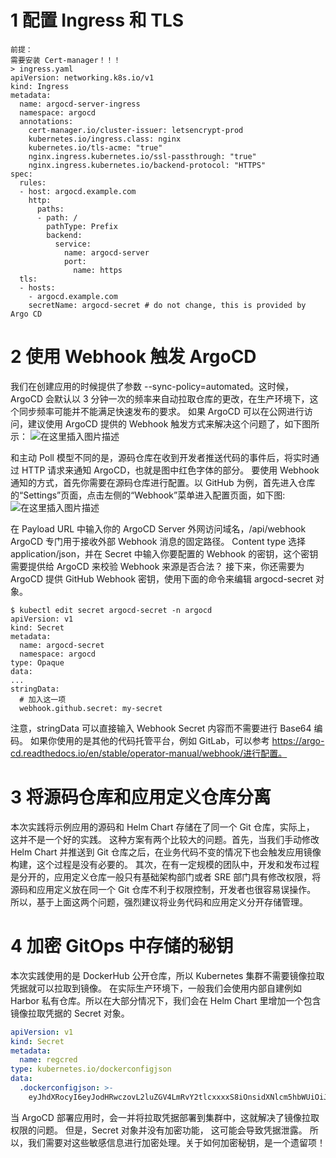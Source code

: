 

# 1 配置 Ingress 和 TLS
```
前提：
需要安装 Cert-manager！！！
> ingress.yaml
apiVersion: networking.k8s.io/v1
kind: Ingress
metadata:
  name: argocd-server-ingress
  namespace: argocd
  annotations:
    cert-manager.io/cluster-issuer: letsencrypt-prod
    kubernetes.io/ingress.class: nginx
    kubernetes.io/tls-acme: "true"
    nginx.ingress.kubernetes.io/ssl-passthrough: "true"
    nginx.ingress.kubernetes.io/backend-protocol: "HTTPS"
spec:
  rules:
  - host: argocd.example.com
    http:
      paths:
      - path: /
        pathType: Prefix
        backend:
          service:
            name: argocd-server
            port:
              name: https
  tls:
  - hosts:
    - argocd.example.com
    secretName: argocd-secret # do not change, this is provided by Argo CD
```



# 2 使用 Webhook 触发 ArgoCD


我们在创建应用的时候提供了参数 --sync-policy=automated。这时候，ArgoCD 会默认以 3 分钟一次的频率来自动拉取仓库的更改，在生产环境下，这个同步频率可能并不能满足快速发布的要求。
如果 ArgoCD 可以在公网进行访问，建议使用 ArgoCD 提供的 Webhook 触发方式来解决这个问题了，如下图所示：
![在这里插入图片描述](https://img-blog.csdnimg.cn/c7b5aacc09a34b54b3a1060af55addec.png)



和主动 Poll 模型不同的是，源码仓库在收到开发者推送代码的事件后，将实时通过 HTTP 请求来通知 ArgoCD，也就是图中红色字体的部分。
要使用 Webhook 通知的方式，首先你需要在源码仓库进行配置。以 GitHub 为例，首先进入仓库的“Settings”页面，点击左侧的“Webhook”菜单进入配置页面，如下图:
![在这里插入图片描述](https://img-blog.csdnimg.cn/6c38d801e32b4c42b050e3e4ed914fab.png)

在 Payload URL 中输入你的 ArgoCD Server 外网访问域名，/api/webhook ArgoCD 专门用于接收外部 Webhook 消息的固定路径。
Content type 选择 application/json，并在 Secret 中输入你要配置的 Webhook 的密钥，这个密钥需要提供给 ArgoCD 来校验 Webhook 来源是否合法？
接下来，你还需要为 ArgoCD 提供 GitHub Webhook 密钥，使用下面的命令来编辑 argocd-secret 对象。

```
$ kubectl edit secret argocd-secret -n argocd
apiVersion: v1
kind: Secret
metadata:
  name: argocd-secret
  namespace: argocd
type: Opaque
data:
...
stringData:
  # 加入这一项
  webhook.github.secret: my-secret

```


注意，stringData 可以直接输入 Webhook Secret 内容而不需要进行 Base64 编码。
如果你使用的是其他的代码托管平台，例如 GitLab，可以参考 https://argo-cd.readthedocs.io/en/stable/operator-manual/webhook/进行配置。


# 3 将源码仓库和应用定义仓库分离

本次实践将示例应用的源码和 Helm Chart 存储在了同一个 Git 仓库，实际上， 这并不是一个好的实践。
这种方案有两个比较大的问题。首先，当我们手动修改 Helm Chart 并推送到 Git 仓库之后，在业务代码不变的情况下也会触发应用镜像构建，这个过程是没有必要的。
其次，在有一定规模的团队中，开发和发布过程是分开的，应用定义仓库一般只有基础架构部门或者 SRE 部门具有修改权限，将源码和应用定义放在同一个 Git 仓库不利于权限控制，开发者也很容易误操作。
所以，基于上面这两个问题，强烈建议将业务代码和应用定义分开存储管理。


# 4 加密 GitOps 中存储的秘钥

本次实践使用的是 DockerHub 公开仓库，所以 Kubernetes 集群不需要镜像拉取凭据就可以拉取到镜像。
在实际生产环境下，一般我们会使用内部自建例如 Harbor 私有仓库。所以在大部分情况下，我们会在 Helm Chart 里增加一个包含镜像拉取凭据的 Secret 对象。

```yaml
apiVersion: v1
kind: Secret
metadata:
  name: regcred
type: kubernetes.io/dockerconfigjson
data:
  .dockerconfigjson: >-
    eyJhdXRocyI6eyJodHRwczovL2luZGV4LmRvY2tlcxxxxS8iOnsidXNlcm5hbWUiOiJseXpoYW5nMTk5OSIsInBhc3N3b3JkIjoibXktdG9rZW4iLCJhdXRoIjoiYkhsNmFHRnVaekU1T1RrNmJYa3RkRzlyWlc0PSJ9fX0=
```


当 ArgoCD 部署应用时，会一并将拉取凭据部署到集群中，这就解决了镜像拉取权限的问题。
但是，Secret 对象并没有加密功能， 这可能会导致凭据泄露。 所以，我们需要对这些敏感信息进行加密处理。关于如何加密秘钥，是一个遗留项！

